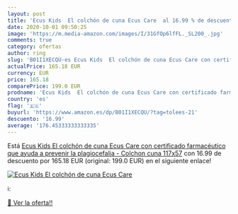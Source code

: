 ```yaml
---
layout: post
title: 'Ecus Kids  El colchón de cuna Ecus Care  al 16.99 % de descuento'
date: 2020-10-01 09:50:25
image: 'https://m.media-amazon.com/images/I/31GfOp6lfFL._SL200_.jpg'
comments: true
category: ofertas
author: ring
slug: 'B01I1XECQU-es Ecus Kids  El colchón de cuna Ecus Care con certificado farmacéutico que ayuda a prevenir la plagiocefalia - Colchon cuna 117x57'
actualPrice: 165.18 EUR
currency: EUR
price: 165.18
comparePrice: 199.0 EUR
prodname: 'Ecus Kids  El colchón de cuna Ecus Care con certificado farmacéutico que ayuda a prevenir la plagiocefalia - Colchon cuna 117x57'
country: 'es'
flag: '🇪🇸'
buyurl: 'https://www.amazon.es/dp/B01I1XECQU/?tag=tolees-21'
descuento: '16.99'
average: '176.45333333333335'
---
```


Está [Ecus Kids  El colchón de cuna Ecus Care con certificado farmacéutico que ayuda a prevenir la plagiocefalia - Colchon cuna 117x57](https://www.amazon.es/dp/B01I1XECQU/?tag=tolees-21) con 16.99 de descuento por 165.18 EUR (original: 199.0 EUR) en el siguiente enlace!

[![Ecus Kids  El colchón de cuna Ecus Care ](https://m.media-amazon.com/images/I/31GfOp6lfFL._SL200_.jpg)](https://www.amazon.es/dp/B01I1XECQU/?tag=tolees-21)

ℹ️:


[🛒 Ver la oferta!!](https://www.amazon.es/dp/B01I1XECQU/?tag=tolees-21)
